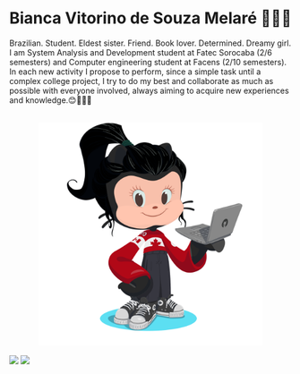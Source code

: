 <h1 align="center">Bianca Vitorino de Souza Melaré 👩🏻‍💻 </h1>
Brazilian. Student. Eldest sister. Friend. Book lover. Determined. Dreamy girl.
<br>
I am System Analysis and Development student at Fatec Sorocaba (2/6 semesters) and Computer engineering student at Facens (2/10 semesters). 
<br>
In each new activity I propose to perform, since a simple task until a complex college project, I try to do my best and collaborate as much as possible with everyone involved, always aiming to acquire new experiences and knowledge.😊👩🏻‍💻
<br>
<br>
<p align="center">
<img src="imagens/git (1).png/" width="400" height="400"/>
</p>
<div>
<a href = "mailto:biancavsmelare@gmail.com"><img src="https://img.shields.io/badge/Gmail-D14836?style=for-the-badge&logo=gmail&logoColor=white" target="_blank"></a>
<a href="https://www.linkedin.com/in/bianca-melaré-ba1a89241/" target="_blank"><img src="https://img.shields.io/badge/-LinkedIn-%230077B5?style=for-the-badge&logo=linkedin&logoColor=white" target="_blank"></a>   
</div>
